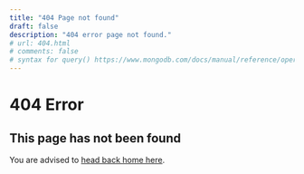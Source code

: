 ```yaml
---
title: "404 Page not found"
draft: false
description: "404 error page not found."
# url: 404.html
# comments: false
# syntax for query() https://www.mongodb.com/docs/manual/reference/operator/query/
---
```


# 404 Error

## This page has not been found

You are advised to [head back home here](/).
